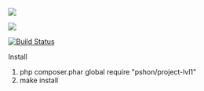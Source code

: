 <a href="https://codeclimate.com/github/Pshon93/php-project-lvl1/maintainability"><img src="https://api.codeclimate.com/v1/badges/39be66b0959264ca6885/maintainability" /></a>

<a href="https://codeclimate.com/github/Pshon93/php-project-lvl1/test_coverage"><img src="https://api.codeclimate.com/v1/badges/39be66b0959264ca6885/test_coverage" /></a>

[![Build Status](https://travis-ci.org/Pshon93/php-project-lvl1.svg?branch=master)](https://travis-ci.org/Pshon93/php-project-lvl1)


Install
1. php composer.phar global require "pshon/project-lvl1"
2. make install
